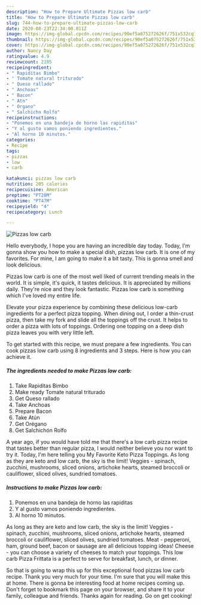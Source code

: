 ```yaml
---
description: "How to Prepare Ultimate Pizzas low carb"
title: "How to Prepare Ultimate Pizzas low carb"
slug: 744-how-to-prepare-ultimate-pizzas-low-carb
date: 2020-08-23T22:34:00.011Z
image: https://img-global.cpcdn.com/recipes/90ef5a075272626f/751x532cq70/pizzas-low-carb-foto-principal.jpg
thumbnail: https://img-global.cpcdn.com/recipes/90ef5a075272626f/751x532cq70/pizzas-low-carb-foto-principal.jpg
cover: https://img-global.cpcdn.com/recipes/90ef5a075272626f/751x532cq70/pizzas-low-carb-foto-principal.jpg
author: Nancy Day
ratingvalue: 4.9
reviewcount: 2105
recipeingredient:
- " Rapiditas Bimbo"
- " Tomate natural triturado"
- " Queso rallado"
- " Anchoas"
- " Bacon"
- " Atn"
- " Organo"
- " Salchichn Rolfo"
recipeinstructions:
- "Ponemos en una bandeja de horno las rapiditas"
- "Y al gusto vamos poniendo ingredientes."
- "Al horno 10 minutos."
categories:
- Recipe
tags:
- pizzas
- low
- carb

katakunci: pizzas low carb 
nutrition: 205 calories
recipecuisine: American
preptime: "PT20M"
cooktime: "PT47M"
recipeyield: "4"
recipecategory: Lunch

---
```



![Pizzas low carb](https://img-global.cpcdn.com/recipes/90ef5a075272626f/751x532cq70/pizzas-low-carb-foto-principal.jpg)

Hello everybody, I hope you are having an incredible day today. Today, I'm gonna show you how to make a special dish, pizzas low carb. It is one of my favorites. For mine, I am going to make it a bit tasty. This is gonna smell and look delicious.

Pizzas low carb is one of the most well liked of current trending meals in the world. It is simple, it's quick, it tastes delicious. It is appreciated by millions daily. They're nice and they look fantastic. Pizzas low carb is something which I've loved my entire life.

Elevate your pizza experience by combining these delicious low-carb ingredients for a perfect pizza topping. When dining out, I order a thin-crust pizza, then take my fork and slide all the toppings off the crust. It helps to order a pizza with lots of toppings. Ordering one topping on a deep dish pizza leaves you with very little left.


To get started with this recipe, we must prepare a few ingredients. You can cook pizzas low carb using 8 ingredients and 3 steps. Here is how you can achieve it.

<!--inarticleads1-->

##### The ingredients needed to make Pizzas low carb:

1. Take  Rapiditas Bimbo
1. Make ready  Tomate natural triturado
1. Get  Queso rallado
1. Take  Anchoas
1. Prepare  Bacon
1. Take  Atún
1. Get  Orégano
1. Get  Salchichón Rolfo


A year ago, if you would have told me that there&#39;s a low carb pizza recipe that tastes better than regular pizza, I would neither believe you nor want to try it. Today, I&#39;m here telling you My Favorite Keto Pizza Toppings. As long as they are keto and low carb, the sky is the limit! Veggies - spinach, zucchini, mushrooms, sliced onions, artichoke hearts, steamed broccoli or cauliflower, sliced olives, sundried tomatoes. 

<!--inarticleads2-->

##### Instructions to make Pizzas low carb:

1. Ponemos en una bandeja de horno las rapiditas
1. Y al gusto vamos poniendo ingredientes.
1. Al horno 10 minutos.


As long as they are keto and low carb, the sky is the limit! Veggies - spinach, zucchini, mushrooms, sliced onions, artichoke hearts, steamed broccoli or cauliflower, sliced olives, sundried tomatoes. Meat - pepperoni, ham, ground beef, bacon or sausage are all delicious topping ideas! Cheese - you can choose a variety of cheeses to match your toppings. This low carb Pizza Frittata is a perfect to serve for breakfast, lunch, or dinner. 

So that is going to wrap this up for this exceptional food pizzas low carb recipe. Thank you very much for your time. I'm sure that you will make this at home. There is gonna be interesting food at home recipes coming up. Don't forget to bookmark this page on your browser, and share it to your family, colleague and friends. Thanks again for reading. Go on get cooking!
